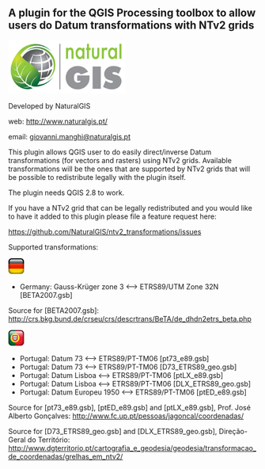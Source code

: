 A plugin for the QGIS Processing toolbox to allow users do Datum transformations with NTv2 grids
--------------------------------------

![](/icons/naturalgis.png)

Developed by NaturalGIS 

web: http://www.naturalgis.pt/ 

email: giovanni.manghi@naturalgis.pt

This plugin allows QGIS user to do easily direct/inverse Datum transformations (for vectors and rasters) using NTv2 grids. Available transformations will be the ones that are supported by NTv2 grids that will be possible to redistribute legally with the plugin itself.

The plugin needs QGIS 2.8 to work.

If you have a NTv2 grid that can be legally redistributed and you would like to have it added to this plugin please file a feature request here:

https://github.com/NaturalGIS/ntv2_transformations/issues

Supported transformations:

![](/icons/de.png)

-  Germany: Gauss-Krüger zone 3 <--> ETRS89/UTM Zone 32N [BETA2007.gsb]

Source for [BETA2007.gsb]: 
http://crs.bkg.bund.de/crseu/crs/descrtrans/BeTA/de_dhdn2etrs_beta.php

![](/icons/pt.png)

-  Portugal: Datum 73 <--> ETRS89/PT-TM06 [pt73_e89.gsb]
-  Portugal: Datum 73 <--> ETRS89/PT-TM06 [D73_ETRS89_geo.gsb]
-  Portugal: Datum Lisboa <--> ETRS89/PT-TM06 [ptLX_e89.gsb]
-  Portugal: Datum Lisboa <--> ETRS89/PT-TM06 [DLX_ETRS89_geo.gsb]
-  Portugal: Datum Europeu 1950 <--> ETRS89/PT-TM06 [ptED_e89.gsb]

Source for [pt73_e89.gsb], [ptED_e89.gsb] and [ptLX_e89.gsb], Prof. José Alberto Gonçalves:
http://www.fc.up.pt/pessoas/jagoncal/coordenadas/

Source for [D73_ETRS89_geo.gsb] and [DLX_ETRS89_geo.gsb], Direção-Geral do Território:
http://www.dgterritorio.pt/cartografia_e_geodesia/geodesia/transformacao_de_coordenadas/grelhas_em_ntv2/
